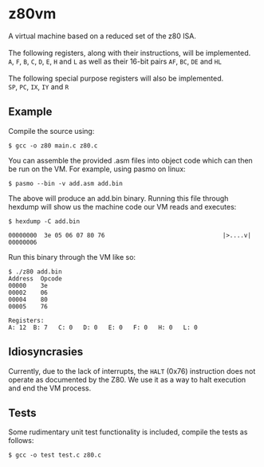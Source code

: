 # z80vm
A virtual machine based on a reduced set of the z80 ISA.</br>
<br/>
The following registers, along with their instructions, will be implemented.<br/>
`A`, `F`, `B`, `C`, `D`, `E`, `H` and `L` as well as their 16-bit pairs `AF`, `BC`, `DE` and `HL`<br/>
</br>
The following special purpose registers will also be implemented.</br>
`SP`, `PC`, `IX`, `IY` and `R` 

## Example
Compile the source using:

```
$ gcc -o z80 main.c z80.c
```

You can assemble the provided .asm files into object code which can then be run on the VM.
For example, using pasmo on linux:

```
$ pasmo --bin -v add.asm add.bin
```

The above will produce an add.bin binary.  Running this file through hexdump will show us the machine code our VM reads and executes:

```
$ hexdump -C add.bin

00000000  3e 05 06 07 80 76                                 |>....v|
00000006 
```

Run this binary through the VM like so:

```
$ ./z80 add.bin
Address  Opcode
00000    3e
00002    06
00004    80
00005    76

Registers:
A: 12  B: 7   C: 0   D: 0   E: 0   F: 0   H: 0   L: 0
```

## Idiosyncrasies
Currently, due to the lack of interrupts, the `HALT` (0x76) instruction does not operate as documented by the Z80.  We use it as a way to halt execution and end the VM process.

## Tests
Some rudimentary unit test functionality is included, compile the tests as follows:

```
$ gcc -o test test.c z80.c
```
